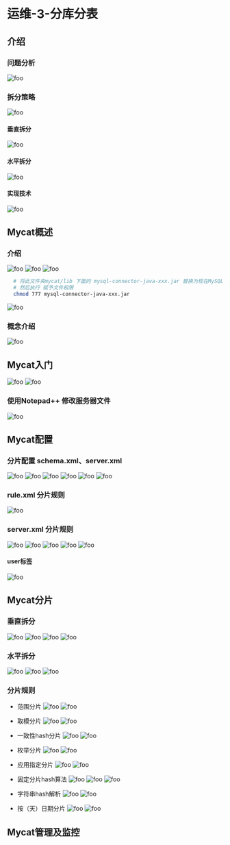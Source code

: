 # 运维-3-分库分表

## 介绍

### 问题分析

  <img :src="$withBase('/mysql/devops/rz14.png')" alt="foo">

### 拆分策略

  <img :src="$withBase('/mysql/devops/rz14-1.png')" alt="foo">

#### 垂直拆分

  <img :src="$withBase('/mysql/devops/rz14-2.png')" alt="foo">

#### 水平拆分

  <img :src="$withBase('/mysql/devops/rz14-3.png')" alt="foo">

#### 实现技术

  <img :src="$withBase('/mysql/devops/rz14-4.png')" alt="foo">

## Mycat概述

### 介绍

  <img :src="$withBase('/mysql/devops/rz15.png')" alt="foo">
  <img :src="$withBase('/mysql/devops/rz15-1.png')" alt="foo">
  <img :src="$withBase('/mysql/devops/rz15-2.png')" alt="foo">

  ```bash
    # 将此文件夹mycat/lib 下面的 mysql-connector-java-xxx.jar 替换为现在MySQL的版本
    # 然后执行 赋予文件权限
    chmod 777 mysql-connector-java-xxx.jar
  ```

  <img :src="$withBase('/mysql/devops/rz15-3.png')" alt="foo">

### 概念介绍

  <img :src="$withBase('/mysql/devops/rz15-4.png')" alt="foo">

## Mycat入门

  <img :src="$withBase('/mysql/devops/rz16.png')" alt="foo">
  <img :src="$withBase('/mysql/devops/rz16-1.png')" alt="foo">

### 使用Notepad++ 修改服务器文件

  <img :src="$withBase('/mysql/devops/rz16-3.png')" alt="foo">

## Mycat配置
### 分片配置 schema.xml、server.xml

  <img :src="$withBase('/mysql/devops/rz16-2.png')" alt="foo">
  <img :src="$withBase('/mysql/devops/rz16-4.png')" alt="foo">
  <img :src="$withBase('/mysql/devops/rz16-5.png')" alt="foo">
  <img :src="$withBase('/mysql/devops/rz16-6.png')" alt="foo">
  <img :src="$withBase('/mysql/devops/rz16-7.png')" alt="foo">
  <img :src="$withBase('/mysql/devops/rz16-8.png')" alt="foo">

### rule.xml 分片规则

  <img :src="$withBase('/mysql/devops/rz17.png')" alt="foo">

### server.xml 分片规则

  <img :src="$withBase('/mysql/devops/rz18.png')" alt="foo">
  <img :src="$withBase('/mysql/devops/rz18-1.png')" alt="foo">
  <img :src="$withBase('/mysql/devops/rz18-3.png')" alt="foo">
  <img :src="$withBase('/mysql/devops/rz18-4.png')" alt="foo">
  <img :src="$withBase('/mysql/devops/rz18-2.png')" alt="foo">

#### user标签
  <img :src="$withBase('/mysql/devops/rz18-5.png')" alt="foo">

## Mycat分片

### 垂直拆分
  <img :src="$withBase('/mysql/devops/rz19.png')" alt="foo">
  <img :src="$withBase('/mysql/devops/rz19-1.png')" alt="foo">
  <img :src="$withBase('/mysql/devops/rz19-2.png')" alt="foo">
  <img :src="$withBase('/mysql/devops/rz19-3.png')" alt="foo">

### 水平拆分
  <img :src="$withBase('/mysql/devops/rz20.png')" alt="foo">
  <img :src="$withBase('/mysql/devops/rz20-1.png')" alt="foo">
  <img :src="$withBase('/mysql/devops/rz20-2.png')" alt="foo">

### 分片规则

- 范围分片
  <img :src="$withBase('/mysql/devops/rz20-3.png')" alt="foo">
  <img :src="$withBase('/mysql/devops/rz20-4.png')" alt="foo">

- 取模分片
  <img :src="$withBase('/mysql/devops/rz20-5.png')" alt="foo">
  <img :src="$withBase('/mysql/devops/rz20-6.png')" alt="foo">

- 一致性hash分片
  <img :src="$withBase('/mysql/devops/rz20-7.png')" alt="foo">
  <img :src="$withBase('/mysql/devops/rz20-8.png')" alt="foo">

- 枚举分片
  <img :src="$withBase('/mysql/devops/rz20-9.png')" alt="foo">
  <img :src="$withBase('/mysql/devops/rz20-10.png')" alt="foo">

- 应用指定分片
  <img :src="$withBase('/mysql/devops/rz20-11.png')" alt="foo">
  <img :src="$withBase('/mysql/devops/rz20-12.png')" alt="foo">

- 固定分片hash算法
  <img :src="$withBase('/mysql/devops/rz20-13.png')" alt="foo">
  <img :src="$withBase('/mysql/devops/rz20-14.png')" alt="foo">
  <img :src="$withBase('/mysql/devops/rz20-14-1.png')" alt="foo">

- 字符串hash解析
  <img :src="$withBase('/mysql/devops/rz20-15.png')" alt="foo">
  <img :src="$withBase('/mysql/devops/rz20-16.png')" alt="foo">

- 按（天）日期分片
  <img :src="$withBase('/mysql/devops/rz20-17.png')" alt="foo">
  <img :src="$withBase('/mysql/devops/rz20-18.png')" alt="foo">

## Mycat管理及监控
